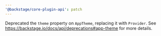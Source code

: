 ```yaml
---
'@backstage/core-plugin-api': patch
---
```


Deprecated the `theme` property on `AppTheme`, replacing it with `Provider`. See https://backstage.io/docs/api/deprecations#app-theme for more details.
